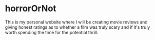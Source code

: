 # horrorOrNot

This is my personal website where I will be creating movie reviews
and giving honest ratings as to whether a film was truly scary and
if it's truly worth spending the time for the potential thrill.